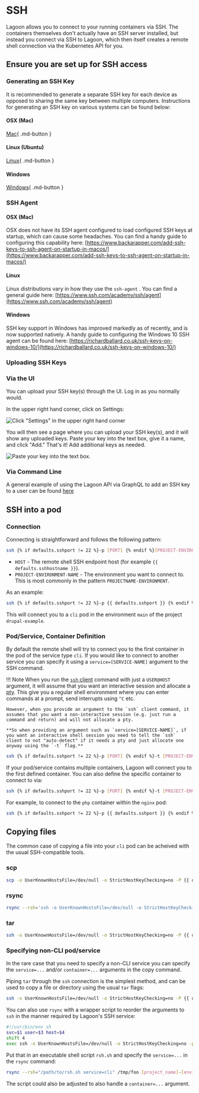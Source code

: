 # SSH

Lagoon allows you to connect to your running containers via SSH. The containers themselves don't actually have an SSH server installed, but instead you connect via SSH to Lagoon, which then itself creates a remote shell connection via the Kubernetes API for you.

## Ensure you are set up for SSH access

### Generating an SSH Key

It is recommended to generate a separate SSH key for each device as opposed to sharing the same key between multiple computers. Instructions for generating an SSH key on various systems can be found below:

#### OSX (Mac)

[Mac](https://www.makeuseof.com/ssh-keygen-mac){ .md-button }

#### Linux (Ubuntu)

[Linux](https://help.ubuntu.com/community/SSH/OpenSSH/Keys){ .md-button }

#### Windows

[Windows](https://docs.microsoft.com/en-us/windows-server/administration/openssh/openssh_keymanagement){ .md-button }

### SSH Agent

#### OSX (Mac)

OSX does not have its SSH agent configured to load configured SSH keys at startup, which can cause some headaches. You can find a handy guide to configuring this capability here: [https://www.backarapper.com/add-ssh-keys-to-ssh-agent-on-startup-in-macos/](https://www.backarapper.com/add-ssh-keys-to-ssh-agent-on-startup-in-macos/)

#### Linux

Linux distributions vary in how they use the `ssh-agent` . You can find a general guide here: [https://www.ssh.com/academy/ssh/agent](https://www.ssh.com/academy/ssh/agent)

#### Windows

SSH key support in Windows has improved markedly as of recently, and is now supported natively. A handy guide to configuring the Windows 10 SSH agent can be found here: [https://richardballard.co.uk/ssh-keys-on-windows-10/](https://richardballard.co.uk/ssh-keys-on-windows-10/)

### Uploading SSH Keys

### Via the UI

You can upload your SSH key(s) through the UI. Log in as you normally would.

In the upper right hand corner, click on Settings:

![Click "Settings" in the upper right hand corner](../images/ui-settings.png)

You will then see a page where you can upload your SSH key(s), and it will show any uploaded keys. Paste your key into the text box, give it a name, and click "Add." That's it! Add additional keys as needed.

![Paste your key into the text box.](../images/ui-ssh.png)

### Via Command Line

A general example of using the Lagoon API via GraphQL to add an SSH key to a user can be found [here](../interacting/graphql-queries.md#allowing-access-to-the-project)

## SSH into a pod

### Connection

Connecting is straightforward and follows the following pattern:

```bash title="SSH"
ssh {% if defaults.sshport != 22 %}-p [PORT] {% endif %}[PROJECT-ENVIRONMENT-NAME]@[HOST]
```

* `HOST` - The remote shell SSH endpoint host (for example `{{ defaults.sshhostname }}`).
* `PROJECT-ENVIRONMENT-NAME` - The environment you want to connect to. This is most commonly in the pattern `PROJECTNAME-ENVIRONMENT`.

As an example:

```bash title="SSH example"
ssh {% if defaults.sshport != 22 %}-p {{ defaults.sshport }} {% endif %}drupal-example-main@{{ defaults.sshhostname }}
```

This will connect you to a `cli` pod in the environment `main` of the project `drupal-example`.

### Pod/Service, Container Definition

By default the remote shell will try to connect you to the first container in the pod of the service type `cli`.
If you would like to connect to another service you can specify it using a `service=[SERVICE-NAME]` argument to the SSH command.

!!! Note
    When you run the [`ssh` client](https://man7.org/linux/man-pages/man1/ssh.1.html) command with just a `USER@HOST` argument, it will assume that you want an interactive session and allocate a [pty](https://www.man7.org/linux/man-pages/man7/pty.7.html).
    This give you a regular shell environment where you can enter commands at a prompt, send interrupts using `^C` etc.

    However, when you provide an argument to the `ssh` client command, it assumes that you want a non-interactive session (e.g. just run a command and return) and will not allocate a pty.

    **So when providing an argument such as `service=[SERVICE-NAME]`, if you want an interactive shell session you need to tell the `ssh` client to not "auto-detect" if it needs a pty and just allocate one anyway using the `-t` flag.**

```bash title="SSH to another service example"
ssh {% if defaults.sshport != 22 %}-p [PORT] {% endif %}-t [PROJECT-ENVIRONMENT-NAME]@[HOST] service=[SERVICE-NAME]
```

If your pod/service contains multiple containers, Lagoon will connect you to the first defined container. You can also define the specific container to connect to via:

```bash title="Define container"
ssh {% if defaults.sshport != 22 %}-p [PORT] {% endif %}-t [PROJECT-ENVIRONMENT-NAME]@[HOST] service=[SERVICE-NAME] container=[CONTAINER-NAME]
```

For example, to connect to the `php` container within the `nginx` pod:

```bash title="SSH to php container"
ssh {% if defaults.sshport != 22 %}-p {{ defaults.sshport }} {% endif %}-t drupal-example-main@{{ defaults.sshhostname }} service=nginx container=php
```

## Copying files

The common case of copying a file into your `cli` pod can be acheived with the usual SSH-compatible tools.

### scp

```bash title="Copy file with scp"
scp -o UserKnownHostsFile=/dev/null -o StrictHostKeyChecking=no -P {{ defaults.sshport }} [local_path] [project_name]-[environment_name]@{{ defaults.sshhostname }}:[remote_path]
```

### rsync

```bash title="Copy files with rsync"
rsync --rsh='ssh -o UserKnownHostsFile=/dev/null -o StrictHostKeyChecking=no -p {{ defaults.sshport }}' [local_path] [project_name]-[environment_name]@{{ defaults.sshhostname }}:[remote_path]
```

### tar

```bash
ssh -o UserKnownHostsFile=/dev/null -o StrictHostKeyChecking=no -P {{ defaults.sshport }} [project_name]-[environment_name]@{{ defaults.sshhostname }} tar -zcf - [remote_path] | tar -zxf - -C /tmp/
```

### Specifying non-CLI pod/service

In the rare case that you need to specify a non-CLI service you can specify the `service=...` and/or `container=...` arguments in the copy command.

Piping `tar` through the `ssh` connection is the simplest method, and can be used to copy a file or directory using the usual `tar` flags:

```bash
ssh -o UserKnownHostsFile=/dev/null -o StrictHostKeyChecking=no -P {{ defaults.sshport }} [project_name]-[environment_name]@{{ defaults.sshhostname }} service=solr tar -zcf - [remote_path] | tar -zxf - -C /tmp/
```

You can also use `rsync` with a wrapper script to reorder the arguments to `ssh` in the manner required by Lagoon's SSH service:

```bash
#!/usr/bin/env sh
svc=$1 user=$3 host=$4
shift 4
exec ssh -o UserKnownHostsFile=/dev/null -o StrictHostKeyChecking=no -p {{ defaults.sshport }} -l "$user" "$host" "$svc" "$@"
```

Put that in an executable shell script `rsh.sh` and specify the `service=...` in the `rsync` command:

```bash title="rsync to non-CLI pod"
rsync --rsh="/path/to/rsh.sh service=cli" /tmp/foo [project_name]-[environment_name]@{{ defaults.sshhostname }}:/tmp/foo
```

The script could also be adjusted to also handle a `container=...` argument.
